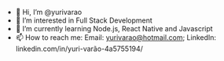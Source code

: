 - 👋 Hi, I’m @yurivarao
- 👀 I’m interested in Full Stack Development
- 🌱 I’m currently learning Node.js, React Native and Javascript 
- 📫 How to reach me: Email: yurivarao@hotmail.com; LinkedIn: linkedin.com/in/yuri-varão-4a5755194/

<!---
yurivarao/yurivarao is a ✨ special ✨ repository because its `README.md` (this file) appears on your GitHub profile.
You can click the Preview link to take a look at your changes.
--->
